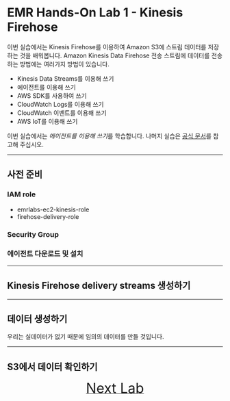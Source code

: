 # EMR Hands-On Lab 1 - Kinesis Firehose

이번 실습에서는 Kinesis Firehose를 이용하여 Amazon S3에 스트림 데이터를 저장하는 것을 배워봅니다. Amazon Kinesis Data Firehose 전송 스트림에 데이터를 전송하는 방법에는 여러가지 방법이 있습니다. 
 
 * Kinesis Data Streams를 이용해 쓰기
 * 에이전트를 이용해 쓰기
 * AWS SDK를 사용하여 쓰기
 * CloudWatch Logs를 이용해 쓰기
 * CloudWatch 이벤트를 이용해 쓰기
 * AWS IoT를 이용해 쓰기

이번 실습에서는 *에이전트를 이용해 쓰기*를 학습합니다. 나머지 실습은 [공식 문서](https://docs.aws.amazon.com/ko_kr/firehose/latest/dev/basic-write)를 참고해 주십시오.

<hr>

## 사전 준비
### IAM role
 * emrlabs-ec2-kinesis-role
 * firehose-delivery-role
### Security Group
### 에이전트 다운로드 및 설치


<hr>

## Kinesis Firehose delivery streams 생성하기

<hr>

## 데이터 생성하기 

우리는 실데이터가 없기 때문에 임의의 데이터를 만들 것입니다.

<hr>

## S3에서 데이터 확인하기



<center><a href="/emrlab/lab2"><font size="6">Next Lab</font></a></center>